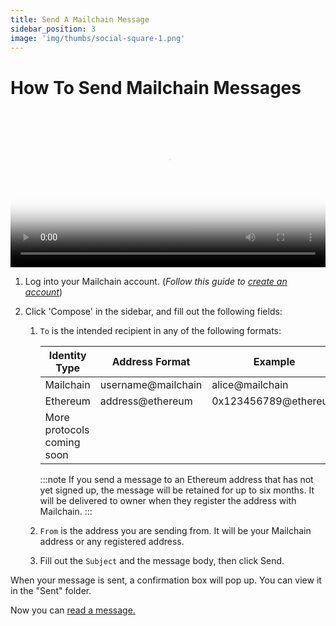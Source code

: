 ```yaml
---
title: Send A Mailchain Message
sidebar_position: 3
image: 'img/thumbs/social-square-1.png'
---
```


# How To Send Mailchain Messages

<video controls width="100%" poster="https://github.com/mailchain/video-tutorials/blob/main/posters/send_and_receive_a_message.png?raw=true">
    <source src="https://github.com/mailchain/video-tutorials/blob/main/videos/send_and_receive_a_message.mp4?raw=true" />
</video>

1. Log into your Mailchain account. (_Follow this guide to [create an account](/user/guides/getting-started/create-a-mailchain-account)_)

1. Click 'Compose' in the sidebar, and fill out the following fields:

    1. `To` is the intended recipient in any of the following formats:

        | Identity Type              | Address Format     | Example              |
        | -------------------------- | ------------------ | -------------------- |
        | Mailchain                  | username@mailchain | alice@mailchain      |
        | Ethereum                   | address@ethereum   | 0x123456789@ethereum |
        | More protocols coming soon |

        :::note
        If you send a message to an Ethereum address that has not yet signed up, the message will be retained for up to six months. It will be delivered to owner when they register the address with Mailchain.
        :::

    1. `From` is the address you are sending from. It will be your Mailchain address or any registered address.
    1. Fill out the `Subject` and the message body, then click Send.

When your message is sent, a confirmation box will pop up. You can view it in the "Sent" folder.

Now you can [read a message.](./4-read-a-mailchain-messages.md)
